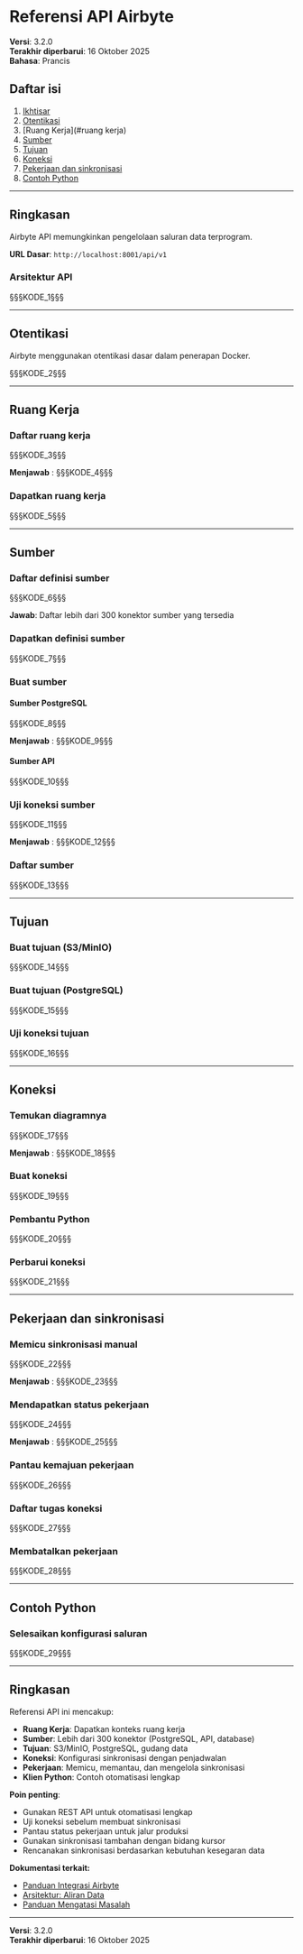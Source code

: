 # Referensi API Airbyte

**Versi**: 3.2.0  
**Terakhir diperbarui**: 16 Oktober 2025  
**Bahasa**: Prancis

## Daftar isi

1. [Ikhtisar](#ikhtisar)
2. [Otentikasi](#autentikasi)
3. [Ruang Kerja](#ruang kerja)
4. [Sumber](#sumber)
5. [Tujuan](#tujuan)
6. [Koneksi](#koneksi)
7. [Pekerjaan dan sinkronisasi](#pekerjaan-dan-sinkronisasi)
8. [Contoh Python](#contoh-python)

---

## Ringkasan

Airbyte API memungkinkan pengelolaan saluran data terprogram.

**URL Dasar**: `http://localhost:8001/api/v1`

### Arsitektur API

§§§KODE_1§§§

---

## Otentikasi

Airbyte menggunakan otentikasi dasar dalam penerapan Docker.

§§§KODE_2§§§

---

## Ruang Kerja

### Daftar ruang kerja

§§§KODE_3§§§

**Menjawab** :
§§§KODE_4§§§

### Dapatkan ruang kerja

§§§KODE_5§§§

---

## Sumber

### Daftar definisi sumber

§§§KODE_6§§§

**Jawab**: Daftar lebih dari 300 konektor sumber yang tersedia

### Dapatkan definisi sumber

§§§KODE_7§§§

### Buat sumber

#### Sumber PostgreSQL

§§§KODE_8§§§

**Menjawab** :
§§§KODE_9§§§

#### Sumber API

§§§KODE_10§§§

### Uji koneksi sumber

§§§KODE_11§§§

**Menjawab** :
§§§KODE_12§§§

### Daftar sumber

§§§KODE_13§§§

---

## Tujuan

### Buat tujuan (S3/MinIO)

§§§KODE_14§§§

### Buat tujuan (PostgreSQL)

§§§KODE_15§§§

### Uji koneksi tujuan

§§§KODE_16§§§

---

## Koneksi

### Temukan diagramnya

§§§KODE_17§§§

**Menjawab** :
§§§KODE_18§§§

### Buat koneksi

§§§KODE_19§§§

### Pembantu Python

§§§KODE_20§§§

### Perbarui koneksi

§§§KODE_21§§§

---

## Pekerjaan dan sinkronisasi

### Memicu sinkronisasi manual

§§§KODE_22§§§

**Menjawab** :
§§§KODE_23§§§

### Mendapatkan status pekerjaan

§§§KODE_24§§§

**Menjawab** :
§§§KODE_25§§§

### Pantau kemajuan pekerjaan

§§§KODE_26§§§

### Daftar tugas koneksi

§§§KODE_27§§§

### Membatalkan pekerjaan

§§§KODE_28§§§

---

## Contoh Python

### Selesaikan konfigurasi saluran

§§§KODE_29§§§

---

## Ringkasan

Referensi API ini mencakup:

- **Ruang Kerja**: Dapatkan konteks ruang kerja
- **Sumber**: Lebih dari 300 konektor (PostgreSQL, API, database)
- **Tujuan**: S3/MinIO, PostgreSQL, gudang data
- **Koneksi**: Konfigurasi sinkronisasi dengan penjadwalan
- **Pekerjaan**: Memicu, memantau, dan mengelola sinkronisasi
- **Klien Python**: Contoh otomatisasi lengkap

**Poin penting**:
- Gunakan REST API untuk otomatisasi lengkap
- Uji koneksi sebelum membuat sinkronisasi
- Pantau status pekerjaan untuk jalur produksi
- Gunakan sinkronisasi tambahan dengan bidang kursor
- Rencanakan sinkronisasi berdasarkan kebutuhan kesegaran data

**Dokumentasi terkait:**
- [Panduan Integrasi Airbyte](../guides/airbyte-integration.md)
- [Arsitektur: Aliran Data](../architecture/data-flow.md)
- [Panduan Mengatasi Masalah](../guides/troubleshooting.md)

---

**Versi**: 3.2.0  
**Terakhir diperbarui**: 16 Oktober 2025